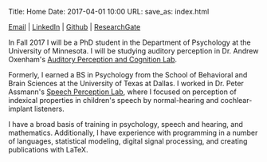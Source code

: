 Title: Home 
Date: 2017-04-01 10:00
URL:
save_as: index.html

[Email][1] \| [LinkedIn][2] \| [Github][3] \| [ResearchGate][4]

In Fall 2017 I will be a PhD student in the Department of Psychology at the University of Minnesota. I will be studying auditory perception in Dr. Andrew Oxenham's [Auditory Perception and Cognition Lab][8].

Formerly, I earned a BS in Psychology from the School of Behavioral and Brain Sciences at the University of Texas at Dallas. I worked in Dr. Peter Assmann's [Speech Perception Lab][7], where I focused on perception of indexical properties in children's speech by normal-hearing and cochlear-implant listeners.

I have a broad basis of training in psychology, speech and hearing, and mathematics. Additionally, I have experience with programming in a number of languages, statistical modeling, digital signal processing, and creating publications with LaTeX.

[1]: mailto:guest121@umn.edu
[2]: https://www.linkedin.com/in/guest-daniel
[3]: https://github.com/guestdaniel
[4]: https://www.researchgate.net/profile/Daniel_Guest2
[5]: https://google.com
[7]: https://www.utdallas.edu/~assmann/
[8]: https://apc.psych.umn.edu/
